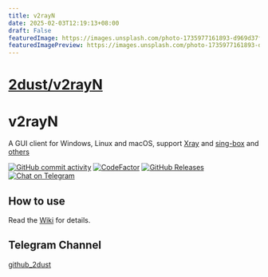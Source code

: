 ```yaml
---
title: v2rayN
date: 2025-02-03T12:19:13+08:00
draft: False
featuredImage: https://images.unsplash.com/photo-1735977161893-d969d37f32c5?ixid=M3w0NjAwMjJ8MHwxfHJhbmRvbXx8fHx8fHx8fDE3Mzg1NTYzNDB8&ixlib=rb-4.0.3
featuredImagePreview: https://images.unsplash.com/photo-1735977161893-d969d37f32c5?ixid=M3w0NjAwMjJ8MHwxfHJhbmRvbXx8fHx8fHx8fDE3Mzg1NTYzNDB8&ixlib=rb-4.0.3
---
```


# [2dust/v2rayN](https://github.com/2dust/v2rayN)

# v2rayN
A GUI client for Windows, Linux and macOS, support [Xray](https://github.com/XTLS/Xray-core) and [sing-box](https://github.com/SagerNet/sing-box/releases) and [others](https://github.com/2dust/v2rayN/wiki/List-of-supported-cores)


[![GitHub commit activity](https://img.shields.io/github/commit-activity/m/2dust/v2rayN)](https://github.com/2dust/v2rayN/commits/master)
[![CodeFactor](https://www.codefactor.io/repository/github/2dust/v2rayn/badge)](https://www.codefactor.io/repository/github/2dust/v2rayn)
[![GitHub Releases](https://img.shields.io/github/downloads/2dust/v2rayN/latest/total?logo=github)](https://github.com/2dust/v2rayN/releases)
[![Chat on Telegram](https://img.shields.io/badge/Chat%20on-Telegram-brightgreen.svg)](https://t.me/v2rayn)


## How to use

Read the [Wiki](https://github.com/2dust/v2rayN/wiki) for details.

## Telegram Channel
[github_2dust](https://t.me/github_2dust)
